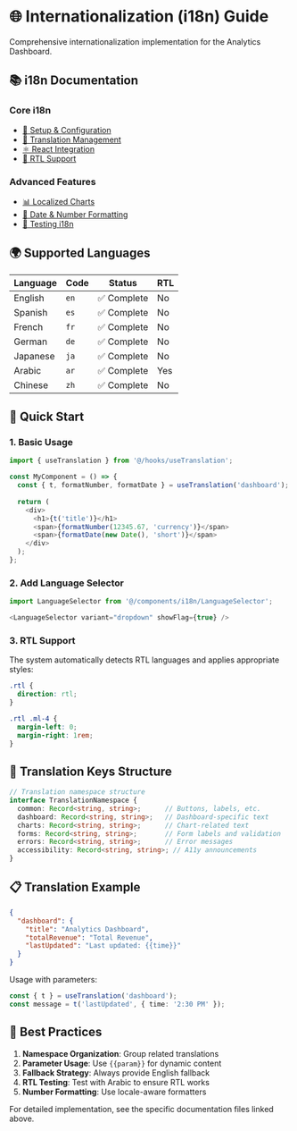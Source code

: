 
# 🌐 Internationalization (i18n) Guide

Comprehensive internationalization implementation for the Analytics Dashboard.

## 📚 i18n Documentation

### Core i18n
- [🔧 Setup & Configuration](./setup.md)
- [📝 Translation Management](./translations.md)
- [⚛️ React Integration](./react-integration.md)
- [🎨 RTL Support](./rtl-support.md)

### Advanced Features
- [📊 Localized Charts](./charts.md)
- [📅 Date & Number Formatting](./formatting.md)
- [🧪 Testing i18n](./testing.md)

## 🌍 Supported Languages

| Language | Code | Status | RTL |
|----------|------|--------|-----|
| English | `en` | ✅ Complete | No |
| Spanish | `es` | ✅ Complete | No |
| French | `fr` | ✅ Complete | No |
| German | `de` | ✅ Complete | No |
| Japanese | `ja` | ✅ Complete | No |
| Arabic | `ar` | ✅ Complete | Yes |
| Chinese | `zh` | ✅ Complete | No |

## 🚀 Quick Start

### 1. Basic Usage

```typescript
import { useTranslation } from '@/hooks/useTranslation';

const MyComponent = () => {
  const { t, formatNumber, formatDate } = useTranslation('dashboard');
  
  return (
    <div>
      <h1>{t('title')}</h1>
      <span>{formatNumber(12345.67, 'currency')}</span>
      <span>{formatDate(new Date(), 'short')}</span>
    </div>
  );
};
```

### 2. Add Language Selector

```typescript
import LanguageSelector from '@/components/i18n/LanguageSelector';

<LanguageSelector variant="dropdown" showFlag={true} />
```

### 3. RTL Support

The system automatically detects RTL languages and applies appropriate styles:

```css
.rtl {
  direction: rtl;
}

.rtl .ml-4 {
  margin-left: 0;
  margin-right: 1rem;
}
```

## 🔧 Translation Keys Structure

```typescript
// Translation namespace structure
interface TranslationNamespace {
  common: Record<string, string>;      // Buttons, labels, etc.
  dashboard: Record<string, string>;   // Dashboard-specific text
  charts: Record<string, string>;      // Chart-related text
  forms: Record<string, string>;       // Form labels and validation
  errors: Record<string, string>;      // Error messages
  accessibility: Record<string, string>; // A11y announcements
}
```

## 📋 Translation Example

```json
{
  "dashboard": {
    "title": "Analytics Dashboard",
    "totalRevenue": "Total Revenue",
    "lastUpdated": "Last updated: {{time}}"
  }
}
```

Usage with parameters:
```typescript
const { t } = useTranslation('dashboard');
const message = t('lastUpdated', { time: '2:30 PM' });
```

## 🎯 Best Practices

1. **Namespace Organization**: Group related translations
2. **Parameter Usage**: Use `{{param}}` for dynamic content
3. **Fallback Strategy**: Always provide English fallback
4. **RTL Testing**: Test with Arabic to ensure RTL works
5. **Number Formatting**: Use locale-aware formatters

For detailed implementation, see the specific documentation files linked above.
